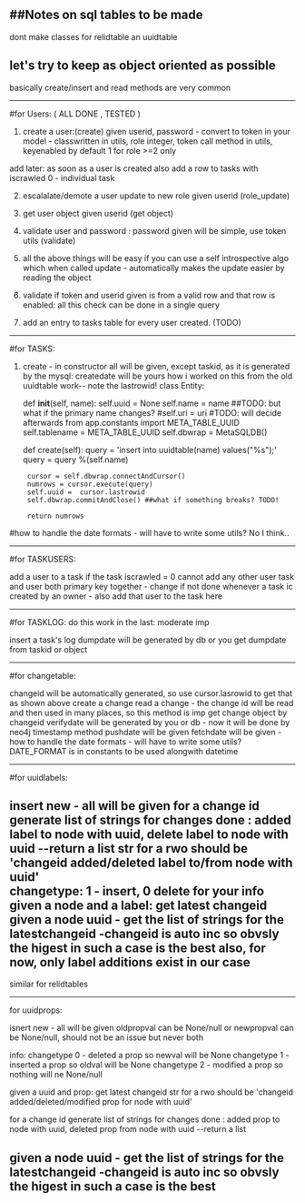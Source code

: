 ##Notes on sql tables to be made
-------------------------------------------------

dont make classes for relidtable an uuidtable

let's try to keep as object oriented as possible
-----------------------------------------------

basically create/insert and read methods are very common

------------------------
#for Users: ( ALL DONE , TESTED )

1. create a user:(create)
given userid, password - convert to token in your model - classwritten in utils, role integer, token call method in utils,  keyenabled by default 1 for role >=2 only

add later: as soon as a user is created also add a row to tasks with iscrawled 0 - individual task

2. escalalate/demote a user
update to new role given userid  (role_update)

3. get user object given userid (get object)

4. validate user and password : password given will be simple, use token utils (validate)

5. all the above things will be easy if you can use a self introspective algo which when called update - automatically makes the update easier by reading the object

6. validate if token and userid given is from a valid row and that row is enabled: all this check can be done in a single query

7. add an entry to tasks table for every user created. (TODO)

-----------------------------------------------
#for TASKS:

1. create -  in constructor all will be given, except taskid, as it is generated by the mysql:
createdate will be yours
how i worked on this from the old uuidtable work-- note the lastrowid!
class Entity:


    def __init__(self, name):
        self.uuid = None
        self.name = name ##TODO: but what if the primary name changes?
        #self.uri = uri #TODO: will decide afterwards
        from app.constants import META_TABLE_UUID
        self.tablename  = META_TABLE_UUID
        self.dbwrap = MetaSQLDB()

    def create(self):
        query = 'insert into uuidtable(name) values("%s");'
        query = query %(self.name)


        cursor = self.dbwrap.connectAndCursor()
        numrows = cursor.execute(query)
        self.uuid =  cursor.lastrowid
        self.dbwrap.commitAndClose() ##what if something breaks? TODO!

        return numrows

#how to handle the date formats - will have to write some utils? No I think..

-----------------------------------------------
#for TASKUSERS:

add a user to a task
if the task iscrawled = 0 cannot add any other user
task and user both primary key together - change if not done
whenever a task ic created by an owner -  also add that user to the task here

----------------------------------------------------------
#for TASKLOG: do this work in the last: moderate imp

insert a task's log
dumpdate will be generated by db or you
get dumpdate from taskid or object

-----------------------------------------------
#for changetable:

changeid will be automatically generated, so use cursor.lasrowid to get that as shown above
create a change
read a change - the change id will be read and then used in many places, so this method is imp
get change object by changeid
verifydate will be generated by you or db - now it will be done by neo4j timestamp method
pushdate will be given
fetchdate will be given - how to handle the date formats - will have to write some utils?
DATE_FORMAT is in constants to be used alongwith datetime

------------------------------------------------------

#for uuidlabels:

insert new - all will be given
for a change id generate list of strings for changes done :
        added label to node with uuid,
        delete label to node with uuid
        --return a list
str for a rwo should be 'changeid added/deleted label <this> to/from node with uuid'  
changetype: 1 - insert, 0 delete for your info
given a node and a label: get latest changeid
given a node uuid - get the list of strings for the latestchangeid -changeid is auto inc so obvsly the higest in such a case is the best
also, for now, only label additions exist in our case
----------------------------------------------

similar for relidtables

-----------------------------------------

for uuidprops:

isnert new - all will be given
oldpropval can be None/null or newpropval can be None/null, should not be an issue but never both

info:
changetype 0 - deleted a prop so newval will be None
changetype 1 - inserted a prop so oldval will be None
changetype 2 - modified a prop so nothing will ne None/null

given a uuid and prop: get latest changeid
str for a rwo should be 'changeid added/deleted/modified prop <this> for node with uuid'

for a change id generate list of strings for changes done :
        added prop to node with uuid,
        deleted prop from node with uuid
        --return a list

given a node uuid - get the list of strings for the latestchangeid -changeid is auto inc so obvsly the higest in such a case is the best
-------------------------------------------------------
